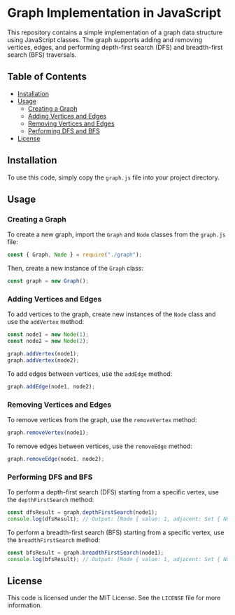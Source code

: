 # Graph Implementation in JavaScript

This repository contains a simple implementation of a graph data structure using JavaScript classes. The graph supports adding and removing vertices, edges, and performing depth-first search (DFS) and breadth-first search (BFS) traversals.

## Table of Contents

- [Installation](#installation)
- [Usage](#usage)
  - [Creating a Graph](#creating-a-graph)
  - [Adding Vertices and Edges](#adding-vertices-and-edges)
  - [Removing Vertices and Edges](#removing-vertices-and-edges)
  - [Performing DFS and BFS](#performing-dfs-and-bfs)
- [License](#license)

## Installation

To use this code, simply copy the `graph.js` file into your project directory.

## Usage

### Creating a Graph

To create a new graph, import the `Graph` and `Node` classes from the `graph.js` file:

```javascript
const { Graph, Node } = require("./graph");
```

Then, create a new instance of the `Graph` class:

```javascript
const graph = new Graph();
```

### Adding Vertices and Edges

To add vertices to the graph, create new instances of the `Node` class and use the `addVertex` method:

```javascript
const node1 = new Node(1);
const node2 = new Node(2);

graph.addVertex(node1);
graph.addVertex(node2);
```

To add edges between vertices, use the `addEdge` method:

```javascript
graph.addEdge(node1, node2);
```

### Removing Vertices and Edges

To remove vertices from the graph, use the `removeVertex` method:

```javascript
graph.removeVertex(node1);
```

To remove edges between vertices, use the `removeEdge` method:

```javascript
graph.removeEdge(node1, node2);
```

### Performing DFS and BFS

To perform a depth-first search (DFS) starting from a specific vertex, use the `depthFirstSearch` method:

```javascript
const dfsResult = graph.depthFirstSearch(node1);
console.log(dfsResult); // Output: [Node { value: 1, adjacent: Set { Node { value: 2, adjacent: Set { Node { value: 1, adjacent: [Set] } } } } }]
```

To perform a breadth-first search (BFS) starting from a specific vertex, use the `breadthFirstSearch` method:

```javascript
const bfsResult = graph.breadthFirstSearch(node1);
console.log(bfsResult); // Output: [Node { value: 1, adjacent: Set { Node { value: 2, adjacent: Set { Node { value: 1, adjacent: [Set] } } } } }]
```

## License

This code is licensed under the MIT License. See the `LICENSE` file for more information.
